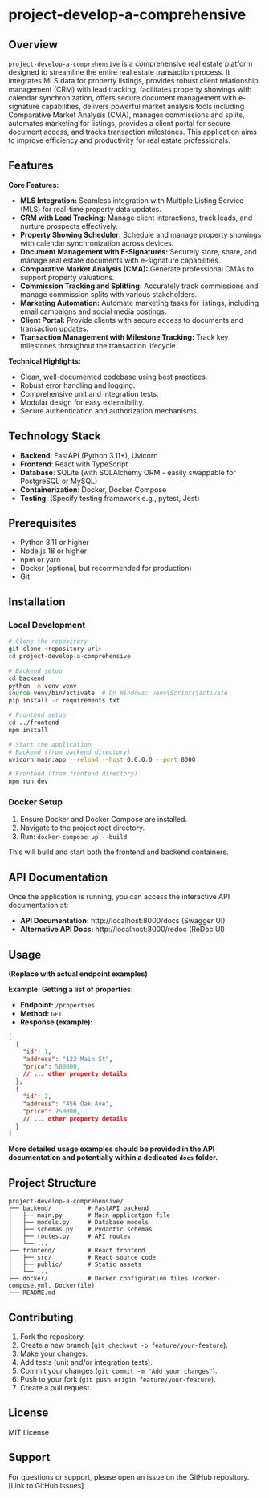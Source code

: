 # project-develop-a-comprehensive

## Overview

`project-develop-a-comprehensive` is a comprehensive real estate platform designed to streamline the entire real estate transaction process.  It integrates MLS data for property listings, provides robust client relationship management (CRM) with lead tracking, facilitates property showings with calendar synchronization, offers secure document management with e-signature capabilities, delivers powerful market analysis tools including Comparative Market Analysis (CMA), manages commissions and splits, automates marketing for listings, provides a client portal for secure document access, and tracks transaction milestones.  This application aims to improve efficiency and productivity for real estate professionals.

## Features

**Core Features:**

* **MLS Integration:** Seamless integration with Multiple Listing Service (MLS) for real-time property data updates.
* **CRM with Lead Tracking:** Manage client interactions, track leads, and nurture prospects effectively.
* **Property Showing Scheduler:** Schedule and manage property showings with calendar synchronization across devices.
* **Document Management with E-Signatures:** Securely store, share, and manage real estate documents with e-signature capabilities.
* **Comparative Market Analysis (CMA):** Generate professional CMAs to support property valuations.
* **Commission Tracking and Splitting:** Accurately track commissions and manage commission splits with various stakeholders.
* **Marketing Automation:** Automate marketing tasks for listings, including email campaigns and social media postings.
* **Client Portal:** Provide clients with secure access to documents and transaction updates.
* **Transaction Management with Milestone Tracking:** Track key milestones throughout the transaction lifecycle.


**Technical Highlights:**

* Clean, well-documented codebase using best practices.
* Robust error handling and logging.
* Comprehensive unit and integration tests.
* Modular design for easy extensibility.
* Secure authentication and authorization mechanisms.


## Technology Stack

* **Backend**: FastAPI (Python 3.11+), Uvicorn
* **Frontend**: React with TypeScript
* **Database**: SQLite (with SQLAlchemy ORM - easily swappable for PostgreSQL or MySQL)
* **Containerization**: Docker, Docker Compose
* **Testing**:  (Specify testing framework e.g., pytest, Jest)


## Prerequisites

* Python 3.11 or higher
* Node.js 18 or higher
* npm or yarn
* Docker (optional, but recommended for production)
* Git


## Installation

### Local Development

```bash
# Clone the repository
git clone <repository-url>
cd project-develop-a-comprehensive

# Backend setup
cd backend
python -m venv venv
source venv/bin/activate  # On Windows: venv\Scripts\activate
pip install -r requirements.txt

# Frontend setup
cd ../frontend
npm install

# Start the application
# Backend (from backend directory)
uvicorn main:app --reload --host 0.0.0.0 --port 8000

# Frontend (from frontend directory)
npm run dev
```

### Docker Setup

1.  Ensure Docker and Docker Compose are installed.
2.  Navigate to the project root directory.
3.  Run: `docker-compose up --build`

This will build and start both the frontend and backend containers.


## API Documentation

Once the application is running, you can access the interactive API documentation at:

* **API Documentation:** http://localhost:8000/docs (Swagger UI)
* **Alternative API Docs:** http://localhost:8000/redoc (ReDoc UI)


## Usage

**(Replace with actual endpoint examples)**

**Example: Getting a list of properties:**

* **Endpoint:** `/properties`
* **Method:** `GET`
* **Response (example):**

```json
[
  {
    "id": 1,
    "address": "123 Main St",
    "price": 500000,
    // ... other property details
  },
  {
    "id": 2,
    "address": "456 Oak Ave",
    "price": 750000,
    // ... other property details
  }
]
```

**More detailed usage examples should be provided in the API documentation and potentially within a dedicated `docs` folder.**


## Project Structure

```
project-develop-a-comprehensive/
├── backend/          # FastAPI backend
│   ├── main.py       # Main application file
│   ├── models.py     # Database models
│   ├── schemas.py    # Pydantic schemas
│   ├── routes.py     # API routes
│   └── ...
├── frontend/         # React frontend
│   ├── src/          # React source code
│   ├── public/       # Static assets
│   └── ...
├── docker/           # Docker configuration files (docker-compose.yml, Dockerfile)
└── README.md
```


## Contributing

1.  Fork the repository.
2.  Create a new branch (`git checkout -b feature/your-feature`).
3.  Make your changes.
4.  Add tests (unit and/or integration tests).
5.  Commit your changes (`git commit -m "Add your changes"`).
6.  Push to your fork (`git push origin feature/your-feature`).
7.  Create a pull request.


## License

MIT License


## Support

For questions or support, please open an issue on the GitHub repository.  [Link to GitHub Issues]
